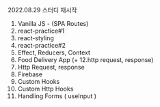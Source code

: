2022.08.29
스터디 재시작

1. Vanilla JS - (SPA Routes)
2. react-practice#1
3. react-styling
4. react-practice#2
5. Effect, Reducers, Context
6. Food Delivery App (+ 12.http request, response)
7. Http Request, response
8. Firebase
9. Custom Hooks
10. Custom Http Hooks
11. Handling Forms ( useInput )

